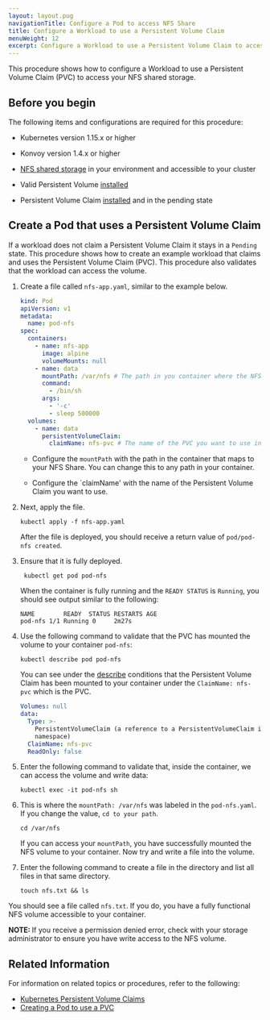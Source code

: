 ```yaml
---
layout: layout.pug
navigationTitle: Configure a Pod to access NFS Share
title: Configure a Workload to use a Persistent Volume Claim
menuWeight: 12
excerpt: Configure a Workload to use a Persistent Volume Claim to access your NFS shared storage
---
```


<!-- markdownlint-disable MD030 -->

This procedure shows how to configure a Workload to use a Persistent Volume Claim (PVC) to access your NFS shared storage.

## Before you begin
The following items and configurations are required for this procedure:

- Kubernetes version 1.15.x or higher

- Konvoy version 1.4.x or higher

- [NFS shared storage](https://en.wikipedia.org/wiki/Network_File_System) in your environment and accessible to your cluster

- Valid Persistent Volume [installed](../create-pv)

- Persistent Volume Claim [installed](../create-pvc) and in the pending state

## Create a Pod that uses a Persistent Volume Claim

If a workload does not claim a Persistent Volume Claim it stays in a `Pending` state. This procedure shows how to create an example workload that claims and uses the Persistent Volume Claim (PVC).  This procedure also validates that the workload can access the volume.

1.  Create a file called `nfs-app.yaml`, similar to the example below.

    ```yaml
    kind: Pod
    apiVersion: v1
    metadata:
      name: pod-nfs
    spec:
      containers:
        - name: nfs-app
          image: alpine
          volumeMounts: null
        - name: data
          mountPath: /var/nfs # The path in you container where the NFS shared volume is available.
          command:
            - /bin/sh
          args:
            - '-c'
            - sleep 500000
      volumes:
        - name: data
          persistentVolumeClaim:
            claimName: nfs-pvc # The name of the PVC you want to use in this pod.
    ```

    - Configure the `mountPath` with the path in the container that maps to your NFS Share. You can change this to any path in your container.

    - Configure the `claimName' with the name of the Persistent Volume Claim you want to use.

1.  Next, apply the file.

    ```shell
    kubectl apply -f nfs-app.yaml
    ```

    After the file is deployed, you should receive a return value of `pod/pod-nfs created`.

1.  Ensure that it is fully deployed.

    ```shell
     kubectl get pod pod-nfs
    ```

    When the container is fully running and the `READY STATUS` is `Running`, you should see output similar to the following:

    ```shell
    NAME        READY  STATUS RESTARTS AGE
    pod-nfs 1/1 Running 0     2m27s
    ```

1.  Use the following command to validate that the PVC has mounted the volume to your container `pod-nfs`:

    ```shell
    kubectl describe pod pod-nfs
    ```

    You can see under the [describe](https://kubernetes.io/docs/reference/generated/kubectl/kubectl-commands#describe) conditions that the Persistent Volume Claim has been mounted to your container under the `ClaimName: nfs-pvc` which is the PVC.

    ```yaml
    Volumes: null
    data:
      Type: >-
        PersistentVolumeClaim (a reference to a PersistentVolumeClaim in the same
        namespace)
      ClaimName: nfs-pvc
      ReadOnly: false
    ```

1.  Enter the following command to validate that, inside the container, we can access the volume and write data:

    ```shell
    kubectl exec -it pod-nfs sh
    ```

1.  This is where the `mountPath: /var/nfs` was labeled in the `pod-nfs.yaml`.  If you change the value, `cd to your path`.

    ```shell
    cd /var/nfs
    ```

    If you can access your `mountPath`, you have successfully mounted the NFS volume to your container. Now try and write a file into the volume.

1.  Enter the following command to create a file in the directory and list all files in that same directory.

    ```shell
    touch nfs.txt && ls
    ```

   You should see a file called `nfs.txt`. If you do, you have a fully functional NFS volume accessible to your container.

<p class="message--note"><strong>NOTE: </strong>If you receive a permission denied error, check with your storage administrator to ensure you have write access to the NFS volume.</p>

## Related Information

For information on related topics or procedures, refer to the following:

- [Kubernetes Persistent Volume Claims](https://kubernetes.io/docs/concepts/storage/persistent-volumes/#persistentvolumeclaims)
- [Creating a Pod to use a PVC](https://kubernetes.io/docs/tasks/configure-pod-container/configure-persistent-volume-storage/#create-a-pod)
